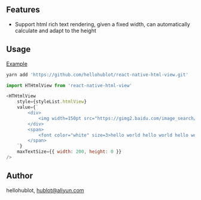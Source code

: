 ## Features

- Support html rich text rendering, given a fixed width, can automatically calculate and adapt to the height

## Usage

[Example](./example/App.js)

```bash
yarn add 'https://github.com/hellohublot/react-native-html-view.git'
```

```javascript
import HTHtmlView from 'react-native-html-view'

<HTHtmlView 
	style={styleList.htmlView}
	value={`
		<div>
			<img width=150pt src="https://gimg2.baidu.com/image_search/src=http%3A%2F%2Fpng.pngtree.com%2Felement_our%2Fsm%2F20180524%2Fsm_5b07290f80d15.png&refer=http%3A%2F%2Fpng.pngtree.com&app=2002&size=f9999,10000&q=a80&n=0&g=0n&fmt=jpeg?sec=1644904468&t=faede76158551639e8426224a688d90a" />
		</div>
		<span>
			<font color="white" size=3>hello world hello world hello world hello world hello world hello world hello world hello world hello world</font>
		</span>
	`}
	maxTextSize={{ width: 200, height: 0 }}
/>
```

## Author

hellohublot, hublot@aliyun.com
